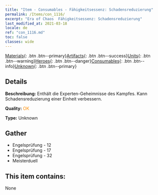 ```yaml
---
title: "Item - Consumables - Fähigkeitsessenz: Schadensreduzierung"
permalink: /Items/con_1116/
excerpt: "Era of Chaos  Fähigkeitsessenz: Schadensreduzierung"
last_modified_at: 2021-03-18
locale: de
ref: "con_1116.md"
toc: false
classes: wide
---
```

 [Materials](/de/Items/){: .btn .btn--primary}[Artifacts](/de/Items/Artifacts/){: .btn .btn--success}[Units](/de/Items/Units/){: .btn .btn--warning}[Heroes](/de/Items/Heroes/){: .btn .btn--danger}[Consumables](/de/Items/Consumables/){: .btn .btn--info}[Unknown](/de/Items/Unknown/){: .btn .btn--primary}

## Details
 **Beschreibung:** Enthält die Experten-Geheimnisse des Kampfes. Kann Schadensreduzierung einer Einheit verbessern.

 **Quality:** <span style="color: #FF8C00">OK</span>

 **Type:** Unknown

## Gather

*    Engelsprüfung - 12 
*    Engelsprüfung - 17 
*    Engelsprüfung - 32 
*    Meisterduell 

## This item contains:

  None

